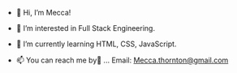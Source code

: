 - 👋 Hi, I’m Mecca!
- 👀 I’m interested in Full Stack Engineering.
- 🌱 I’m currently learning HTML, CSS, JavaScript.

- 📫  You can reach me by🎵 ...
      Email: Mecca.thornton@gmail.com

<!---
MeccaJai/MeccaJai is a ✨ special ✨ repository because its `README.md` (this file) appears on your GitHub profile.
You can click the Preview link to take a look at your changes.
--->
